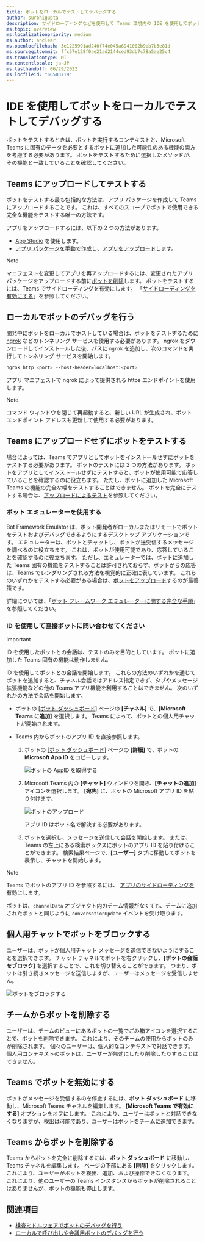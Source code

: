 ```yaml
---
title: ボットをローカルでテストしてデバッグする
author: surbhigupta
description: サイドローディングなどを使用して Teams 環境内の IDE を使用してボットをローカルでテストしてデバッグする方法について説明します
ms.topic: overview
ms.localizationpriority: medium
ms.author: anclear
ms.openlocfilehash: 3e1225991ad240f74e045a6941002b9eb7b5e81d
ms.sourcegitcommit: ffc57e128f0ae21ad2144ced93db7c78a5ae25c4
ms.translationtype: MT
ms.contentlocale: ja-JP
ms.lasthandoff: 06/29/2022
ms.locfileid: "66503719"
---
```

# <a name="test-and-debug-your-bot-locally-with-ide"></a>IDE を使用してボットをローカルでテストしてデバッグする

ボットをテストするときは、ボットを実行するコンテキストと、Microsoft Teams に固有のデータを必要とするボットに追加した可能性のある機能の両方を考慮する必要があります。 ボットをテストするために選択したメソッドが、その機能と一致していることを確認してください。

## <a name="test-by-uploading-to-teams"></a>Teams にアップロードしてテストする

ボットをテストする最も包括的な方法は、アプリ パッケージを作成して Teams にアップロードすることです。 これは、すべてのスコープでボットで使用できる完全な機能をテストする唯一の方法です。

アプリをアップロードするには、以下の 2 つの方法があります。

* [App Studio](~/concepts/build-and-test/app-studio-overview.md) を使用します。
* [アプリ パッケージを手動で作成](~/concepts/build-and-test/apps-package.md)し、[アプリをアップロード](~/concepts/deploy-and-publish/apps-upload.md)します。

> [!NOTE]
> マニフェストを変更してアプリを再アップロードするには、変更されたアプリ パッケージをアップロードする前に[ボットを削除](#delete-a-bot-from-teams)します。
> ボットをテストするには、Teams でサイドローディングを有効にします。 「[サイドローディングを有効にする](/microsoftteams/platform/concepts/build-and-test/prepare-your-o365-tenant#enable-custom-teams-apps-and-turn-on-custom-app-uploading)」を参照してください。

## <a name="debug-your-bot-locally"></a>ローカルでボットのデバッグを行う

開発中にボットをローカルでホストしている場合は、ボットをテストするために [ngrok](https://ngrok.com/) などのトンネリング サービスを使用する必要があります。 ngrok をダウンロードしてインストールした後、パスに `ngrok` を追加し、次のコマンドを実行してトンネリング サービスを開始します。

```bash
ngrok http <port> --host-header=localhost:<port>
```

アプリ マニフェストで ngrok によって提供される https エンドポイントを使用します。

> [!NOTE]
> コマンド ウィンドウを閉じて再起動すると、新しい URL が生成され、ボット エンドポイント アドレスも更新して使用する必要があります。

## <a name="test-your-bot-without-uploading-to-teams"></a>Teams にアップロードせずにボットをテストする

場合によっては、Teams でアプリとしてボットをインストールせずにボットをテストする必要があります。 ボットのテストには 2 つの方法があります。 ボットをアプリとしてインストールせずにテストすると、ボットが使用可能で応答していることを確認するのに役立ちます。 ただし、ボットに追加した Microsoft Teams の機能の完全な幅をテストすることはできません。 ボットを完全にテストする場合は、[アップロードによるテスト](#test-by-uploading-to-teams)を参照してください。

### <a name="use-the-bot-emulator"></a>ボット エミュレーターを使用する

Bot Framework Emulator は、ボット開発者がローカルまたはリモートでボットをテストおよびデバッグできるようにするデスクトップ アプリケーションです。 エミュレーターは、ボットとチャットし、ボットが送受信するメッセージを調べるのに役立ちます。 これは、ボットが使用可能であり、応答していることを確認するのに役立ちます。 ただし、エミュレーターでは、ボットに追加した Teams 固有の機能をテストすることは許可されておらず、ボットからの応答は、Teams でレンダリングされる方法を視覚的に正確に表しています。 これらのいずれかをテストする必要がある場合は、[ボットをアップロード](#test-by-uploading-to-teams)するのが最善策です。

詳細については、「[ボット フレームワーク エミュレーターに関する完全な手順](/azure/bot-service/bot-service-debug-emulator?view=azure-bot-service-4.0&preserve-view=true)」を参照してください。

### <a name="talk-to-your-bot-directly-by-id"></a>ID を使用して直接ボットに問い合わせてください

> [!Important]
> ID を使用したボットとの会話は、テストのみを目的としています。 ボットに追加した Teams 固有の機能は動作しません。

ID を使用してボットとの会話を開始します。 これらの方法のいずれかを通じてボットを追加すると、チャネル会話ではアドレス指定できず、タブやメッセージ拡張機能などの他の Teams アプリ機能を利用することはできません。 次のいずれかの方法で会話を開始します。

* ボットの [[ボット ダッシュボード]](https://dev.botframework.com/bots) ページの **[チャネル]** で、**[Microsoft Teams に追加]** を選択します。 Teams によって、ボットとの個人用チャットが開始されます。

* Teams 内からボットのアプリ ID を直接参照します。
   1. ボットの [[ボット ダッシュボード]](https://dev.botframework.com/bots) ページの **[詳細]** で、ボットの **Microsoft App ID** をコピーします。
  
      ![ボットの AppID を取得する](~/assets/images/bots_appid_botframework.png)
  
   2. Microsoft Teams 内の **[チャット]** ウィンドウを開き、**[チャットの追加]** アイコンを選択します。 **[宛先]** に、ボットの Microsoft アプリ ID を貼り付けます。
  
      ![ボットのアップロード](~/assets/images/bots_uploading.png)

      アプリ ID はボット名で解決する必要があります。

   3. ボットを選択し、メッセージを送信して会話を開始します。
      または、Teams の左上にある検索ボックスにボットのアプリ ID を貼り付けることができます。 検索結果ページで、**[ユーザー]** タブに移動してボットを表示し、チャットを開始します。

> [!Note]
> Teams でボットのアプリ ID を参照するには、 [アプリのサイドローディングを](/microsoftteams/platform/concepts/build-and-test/prepare-your-o365-tenant#enable-custom-teams-apps-and-turn-on-custom-app-uploading)有効にします。

ボットは、`channelData` オブジェクト内のチーム情報がなくても、チームに追加されたボットと同じように `conversationUpdate` イベントを受け取ります。

## <a name="block-a-bot-in-personal-chat"></a>個人用チャットでボットをブロックする

ユーザーは、ボットが個人用チャット メッセージを送信できないようにすることを選択できます。 チャット チャネルでボットを右クリックし、**[ボットの会話をブロック]** を選択することで、これを切り替えることができます。 つまり、ボットは引き続きメッセージを送信しますが、ユーザーはメッセージを受信しません。

![ボットをブロックする](~/assets/images/bots/botdisable.png)

## <a name="remove-a-bot-from-a-team"></a>チームからボットを削除する

ユーザーは、チームのビューにあるボットの一覧でごみ箱アイコンを選択することで、ボットを削除できます。 これにより、そのチームの使用からボットのみが削除されます。 個々のユーザーは、個人的なコンテキストで対話できます。 個人用コンテキストのボットは、ユーザーが無効にしたり削除したりすることはできません。

## <a name="disable-a-bot-in-teams"></a>Teams でボットを無効にする

ボットがメッセージを受信するのを停止するには、**ボット ダッシュボード** に移動し、Microsoft Teams チャネルを編集します。 **[Microsoft Teams で有効にする]** オプションをオフにします。 これにより、ユーザーはボットと対話できなくなりますが、検出は可能であり、ユーザーはボットをチームに追加できます。

## <a name="delete-a-bot-from-teams"></a>Teams からボットを削除する

Teams からボットを完全に削除するには、**ボット ダッシュボード** に移動し、Teams チャネルを編集します。 ページの下部にある **[削除]** をクリックします。 これにより、ユーザーがボットを検出、追加、および操作できなくなります。 これにより、他のユーザーの Teams インスタンスからボットが削除されることはありませんが、ボットの機能も停止します。

## <a name="see-also"></a>関連項目

* [検査ミドルウェアでボットのデバッグを行う](/azure/bot-service/bot-service-debug-inspection-middleware)
* [ローカルで呼び出しや会議用ボットのデバッグを行う](~/bots/calls-and-meetings/debugging-local-testing-calling-meeting-bots.md)
